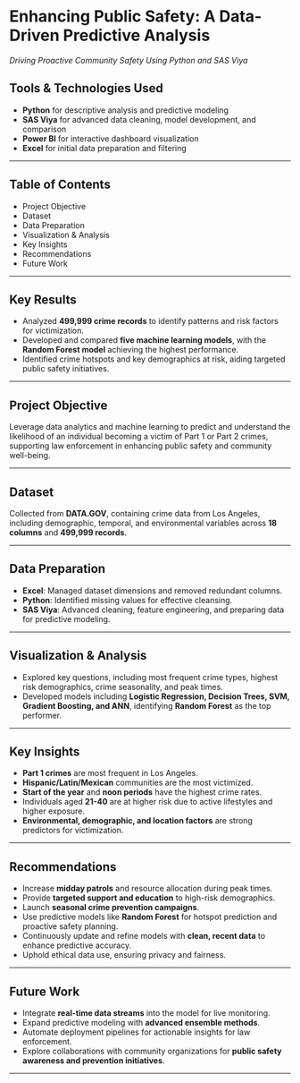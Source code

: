 # Enhancing Public Safety: A Data-Driven Predictive Analysis

*Driving Proactive Community Safety Using Python and SAS Viya*

## Tools & Technologies Used
- **Python** for descriptive analysis and predictive modeling
- **SAS Viya** for advanced data cleaning, model development, and comparison
- **Power BI** for interactive dashboard visualization
- **Excel** for initial data preparation and filtering

---

## Table of Contents
- Project Objective
- Dataset
- Data Preparation
- Visualization & Analysis
- Key Insights
- Recommendations
- Future Work

---

## Key Results
- Analyzed **499,999 crime records** to identify patterns and risk factors for victimization.
- Developed and compared **five machine learning models**, with the **Random Forest model** achieving the highest performance.
- Identified crime hotspots and key demographics at risk, aiding targeted public safety initiatives.

---

## Project Objective
Leverage data analytics and machine learning to predict and understand the likelihood of an individual becoming a victim of Part 1 or Part 2 crimes, supporting law enforcement in enhancing public safety and community well-being.

---

## Dataset
Collected from **DATA.GOV**, containing crime data from Los Angeles, including demographic, temporal, and environmental variables across **18 columns** and **499,999 records**.

---

## Data Preparation
- **Excel**: Managed dataset dimensions and removed redundant columns.
- **Python**: Identified missing values for effective cleansing.
- **SAS Viya**: Advanced cleaning, feature engineering, and preparing data for predictive modeling.

---

## Visualization & Analysis
- Explored key questions, including most frequent crime types, highest risk demographics, crime seasonality, and peak times.
- Developed models including **Logistic Regression, Decision Trees, SVM, Gradient Boosting, and ANN**, identifying **Random Forest** as the top performer.

---

## Key Insights
- **Part 1 crimes** are most frequent in Los Angeles.
- **Hispanic/Latin/Mexican** communities are the most victimized.
- **Start of the year** and **noon periods** have the highest crime rates.
- Individuals aged **21-40** are at higher risk due to active lifestyles and higher exposure.
- **Environmental, demographic, and location factors** are strong predictors for victimization.

---

## Recommendations
- Increase **midday patrols** and resource allocation during peak times.
- Provide **targeted support and education** to high-risk demographics.
- Launch **seasonal crime prevention campaigns**.
- Use predictive models like **Random Forest** for hotspot prediction and proactive safety planning.
- Continuously update and refine models with **clean, recent data** to enhance predictive accuracy.
- Uphold ethical data use, ensuring privacy and fairness.

---

## Future Work
- Integrate **real-time data streams** into the model for live monitoring.
- Expand predictive modeling with **advanced ensemble methods**.
- Automate deployment pipelines for actionable insights for law enforcement.
- Explore collaborations with community organizations for **public safety awareness and prevention initiatives**.

---
